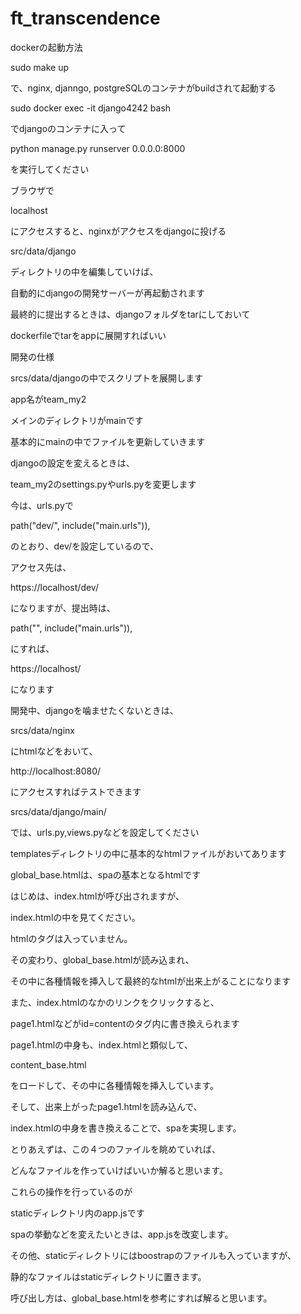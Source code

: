 # ft_transcendence

dockerの起動方法

 sudo make up
 
 で、nginx, djanngo, postgreSQLのコンテナがbuildされて起動する

 sudo docker exec -it django4242 bash

 でdjangoのコンテナに入って

 python manage.py runserver 0.0.0.0:8000

 を実行してください
 
 ブラウザで
 
 localhost
 
 にアクセスすると、nginxがアクセスをdjangoに投げる

 src/data/django 

 ディレクトリの中を編集していけば、
 
 自動的にdjangoの開発サーバーが再起動されます

 最終的に提出するときは、djangoフォルダをtarにしておいて
 
 dockerfileでtarをappに展開すればいい

開発の仕様

 srcs/data/djangoの中でスクリプトを展開します
 
 app名がteam_my2
 
 メインのディレクトリがmainです
 
 基本的にmainの中でファイルを更新していきます
 
 djangoの設定を変えるときは、
 
 team_my2のsettings.pyやurls.pyを変更します
 
 今は、urls.pyで
 
 path("dev/", include("main.urls")),
 
 のとおり、dev/を設定しているので、
 
 アクセス先は、
 
 https://localhost/dev/
 
 になりますが、提出時は、
 
 path("", include("main.urls")),
 
 にすれば、
 
 https://localhost/
 
 になります
 
 開発中、djangoを噛ませたくないときは、
 
 srcs/data/nginx
 
 にhtmlなどをおいて、
 
 http://localhost:8080/
 
 にアクセスすればテストできます

 srcs/data/django/main/
 
 では、urls.py,views.pyなどを設定してください
 
 templatesディレクトリの中に基本的なhtmlファイルがおいてあります
 
 global_base.htmlは、spaの基本となるhtmlです
 
 はじめは、index.htmlが呼び出されますが、
 
 index.htmlの中を見てください。
 
 htmlのタグは入っていません。
 
 その変わり、global_base.htmlが読み込まれ、
 
 その中に各種情報を挿入して最終的なhtmlが出来上がることになります
 
 また、index.htmlのなかのリンクをクリックすると、
 
 page1.htmlなどがid=contentのタグ内に書き換えられます
 
 page1.htmlの中身も、index.htmlと類似して、
 
 content_base.html
 
 をロードして、その中に各種情報を挿入しています。
 
 そして、出来上がったpage1.htmlを読み込んで、
 
 index.htmlの中身を書き換えることで、spaを実現します。
 
 とりあえずは、この４つのファイルを眺めていれば、
 
 どんなファイルを作っていけばいいか解ると思います。
 
 これらの操作を行っているのが
 
 staticディレクトリ内のapp.jsです
 
 spaの挙動などを変えたいときは、app.jsを改変します。
 
 その他、staticディレクトリにはboostrapのファイルも入っていますが、
 
 静的なファイルはstaticディレクトリに置きます。
 
 呼び出し方は、global_base.htmlを参考にすれば解ると思います。
 

 